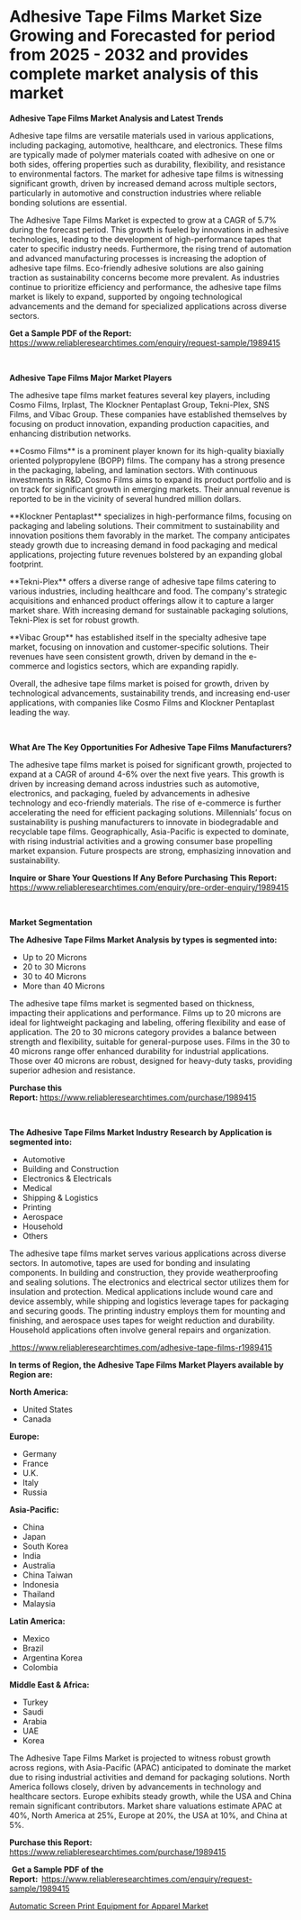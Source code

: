 <p><h1>Adhesive Tape Films Market Size Growing and Forecasted for period from 2025 - 2032 and provides complete market analysis of this market</h1></p><p><strong>Adhesive Tape Films Market Analysis and Latest Trends</strong></p>
<p><p>Adhesive tape films are versatile materials used in various applications, including packaging, automotive, healthcare, and electronics. These films are typically made of polymer materials coated with adhesive on one or both sides, offering properties such as durability, flexibility, and resistance to environmental factors. The market for adhesive tape films is witnessing significant growth, driven by increased demand across multiple sectors, particularly in automotive and construction industries where reliable bonding solutions are essential.</p><p>The Adhesive Tape Films Market is expected to grow at a CAGR of 5.7% during the forecast period. This growth is fueled by innovations in adhesive technologies, leading to the development of high-performance tapes that cater to specific industry needs. Furthermore, the rising trend of automation and advanced manufacturing processes is increasing the adoption of adhesive tape films. Eco-friendly adhesive solutions are also gaining traction as sustainability concerns become more prevalent. As industries continue to prioritize efficiency and performance, the adhesive tape films market is likely to expand, supported by ongoing technological advancements and the demand for specialized applications across diverse sectors.</p></p>
<p><strong>Get a Sample PDF of the Report:&nbsp;</strong> <a href="https://www.reliableresearchtimes.com/enquiry/request-sample/1989415?utm_campaign=2631&utm_medium=2&utm_source=Github&utm_content=ia&utm_term=28022025&utm_id=adhesive-tape-films">https://www.reliableresearchtimes.com/enquiry/request-sample/1989415</a></p>
<p>&nbsp;</p>
<p><strong>Adhesive Tape Films Major Market Players</strong></p>
<p><p>The adhesive tape films market features several key players, including Cosmo Films, Irplast, The Klockner Pentaplast Group, Tekni-Plex, SNS Films, and Vibac Group. These companies have established themselves by focusing on product innovation, expanding production capacities, and enhancing distribution networks.</p><p>**Cosmo Films** is a prominent player known for its high-quality biaxially oriented polypropylene (BOPP) films. The company has a strong presence in the packaging, labeling, and lamination sectors. With continuous investments in R&D, Cosmo Films aims to expand its product portfolio and is on track for significant growth in emerging markets. Their annual revenue is reported to be in the vicinity of several hundred million dollars.</p><p>**Klockner Pentaplast** specializes in high-performance films, focusing on packaging and labeling solutions. Their commitment to sustainability and innovation positions them favorably in the market. The company anticipates steady growth due to increasing demand in food packaging and medical applications, projecting future revenues bolstered by an expanding global footprint.</p><p>**Tekni-Plex** offers a diverse range of adhesive tape films catering to various industries, including healthcare and food. The company's strategic acquisitions and enhanced product offerings allow it to capture a larger market share. With increasing demand for sustainable packaging solutions, Tekni-Plex is set for robust growth.</p><p>**Vibac Group** has established itself in the specialty adhesive tape market, focusing on innovation and customer-specific solutions. Their revenues have seen consistent growth, driven by demand in the e-commerce and logistics sectors, which are expanding rapidly.</p><p>Overall, the adhesive tape films market is poised for growth, driven by technological advancements, sustainability trends, and increasing end-user applications, with companies like Cosmo Films and Klockner Pentaplast leading the way.</p></p>
<p>&nbsp;</p>
<p><strong>What Are The Key Opportunities For Adhesive Tape Films Manufacturers?</strong></p>
<p><p>The adhesive tape films market is poised for significant growth, projected to expand at a CAGR of around 4-6% over the next five years. This growth is driven by increasing demand across industries such as automotive, electronics, and packaging, fueled by advancements in adhesive technology and eco-friendly materials. The rise of e-commerce is further accelerating the need for efficient packaging solutions. Millennials’ focus on sustainability is pushing manufacturers to innovate in biodegradable and recyclable tape films. Geographically, Asia-Pacific is expected to dominate, with rising industrial activities and a growing consumer base propelling market expansion. Future prospects are strong, emphasizing innovation and sustainability.</p></p>
<p><strong>Inquire or Share Your Questions If Any Before Purchasing This Report:</strong> <a href="https://www.reliableresearchtimes.com/enquiry/pre-order-enquiry/1989415?utm_campaign=2631&utm_medium=2&utm_source=Github&utm_content=ia&utm_term=28022025&utm_id=adhesive-tape-films">https://www.reliableresearchtimes.com/enquiry/pre-order-enquiry/1989415</a></p>
<p>&nbsp;</p>
<p><strong>Market Segmentation</strong></p>
<p><strong>The Adhesive Tape Films Market Analysis by types is segmented into:</strong></p>
<p><ul><li>Up to 20 Microns</li><li>20 to 30 Microns</li><li>30 to 40 Microns</li><li>More than 40 Microns</li></ul></p>
<p><p>The adhesive tape films market is segmented based on thickness, impacting their applications and performance. Films up to 20 microns are ideal for lightweight packaging and labeling, offering flexibility and ease of application. The 20 to 30 microns category provides a balance between strength and flexibility, suitable for general-purpose uses. Films in the 30 to 40 microns range offer enhanced durability for industrial applications. Those over 40 microns are robust, designed for heavy-duty tasks, providing superior adhesion and resistance.</p></p>
<p><strong>Purchase this Report:&nbsp;</strong><a href="https://www.reliableresearchtimes.com/purchase/1989415?utm_campaign=2631&utm_medium=2&utm_source=Github&utm_content=ia&utm_term=28022025&utm_id=adhesive-tape-films">https://www.reliableresearchtimes.com/purchase/1989415</a></p>
<p>&nbsp;</p>
<p><strong>The Adhesive Tape Films Market Industry Research by Application is segmented into:</strong></p>
<p><ul><li>Automotive</li><li>Building and Construction</li><li>Electronics & Electricals</li><li>Medical</li><li>Shipping & Logistics</li><li>Printing</li><li>Aerospace</li><li>Household</li><li>Others</li></ul></p>
<p><p>The adhesive tape films market serves various applications across diverse sectors. In automotive, tapes are used for bonding and insulating components. In building and construction, they provide weatherproofing and sealing solutions. The electronics and electrical sector utilizes them for insulation and protection. Medical applications include wound care and device assembly, while shipping and logistics leverage tapes for packaging and securing goods. The printing industry employs them for mounting and finishing, and aerospace uses tapes for weight reduction and durability. Household applications often involve general repairs and organization.</p></p>
<p><a href="https://www.reliableresearchtimes.com/adhesive-tape-films-r1989415?utm_campaign=2631&utm_medium=2&utm_source=Github&utm_content=ia&utm_term=28022025&utm_id=adhesive-tape-films">&nbsp;https://www.reliableresearchtimes.com/adhesive-tape-films-r1989415</a></p>
<p><strong>In terms of Region, the Adhesive Tape Films Market Players available by Region are:</strong></p>
<p>
    <p> <strong> North America: </strong>
        <ul>
            <li>United States</li>
            <li>Canada</li>
        </ul>
        </p> 
    <p> <strong> Europe: </strong>
        <ul>
            <li>Germany</li>
            <li>France</li>
            <li>U.K.</li>
            <li>Italy</li>
            <li>Russia</li>
        </ul>
        </p> 
    <p> <strong> Asia-Pacific: </strong>
        <ul>
            <li>China</li>
            <li>Japan</li>
            <li>South Korea</li>
            <li>India</li>
            <li>Australia</li>
            <li>China Taiwan</li>
            <li>Indonesia</li>
            <li>Thailand</li>
            <li>Malaysia</li>
        </ul>
        </p> 
    <p> <strong> Latin America: </strong>
        <ul>
            <li>Mexico</li>
            <li>Brazil</li>
            <li>Argentina Korea</li>
            <li>Colombia</li>
        </ul>
        </p> 
    <p> <strong> Middle East & Africa: </strong>
        <ul>
            <li>Turkey</li>
            <li>Saudi</li>
            <li>Arabia</li>
            <li>UAE</li>
            <li>Korea</li>
        </ul>
    </p>
    </p>
<p><p>The Adhesive Tape Films Market is projected to witness robust growth across regions, with Asia-Pacific (APAC) anticipated to dominate the market due to rising industrial activities and demand for packaging solutions. North America follows closely, driven by advancements in technology and healthcare sectors. Europe exhibits steady growth, while the USA and China remain significant contributors. Market share valuations estimate APAC at 40%, North America at 25%, Europe at 20%, the USA at 10%, and China at 5%.</p></p>
<p><strong>Purchase this Report: </strong><a href="https://www.reliableresearchtimes.com/purchase/1989415?utm_campaign=2631&utm_medium=2&utm_source=Github&utm_content=ia&utm_term=28022025&utm_id=adhesive-tape-films">https://www.reliableresearchtimes.com/purchase/1989415</a></p>
<p>&nbsp;<strong>Get a Sample PDF of the Report:&nbsp;&nbsp;</strong><a href="https://www.reliableresearchtimes.com/enquiry/request-sample/1989415?utm_campaign=2631&utm_medium=2&utm_source=Github&utm_content=ia&utm_term=28022025&utm_id=adhesive-tape-films">https://www.reliableresearchtimes.com/enquiry/request-sample/1989415</a></p>
<p><strong></strong></p>
<p><p><a href="https://github.com/samesdufloiw/Market-Research-Report-List-1/blob/main/automatic-screen-print-equipment-for-apparel-market.md?utm_campaign=2631&utm_medium=2&utm_source=Github&utm_content=ia&utm_term=28022025&utm_id=adhesive-tape-films">Automatic Screen Print Equipment for Apparel Market</a></p></p>
